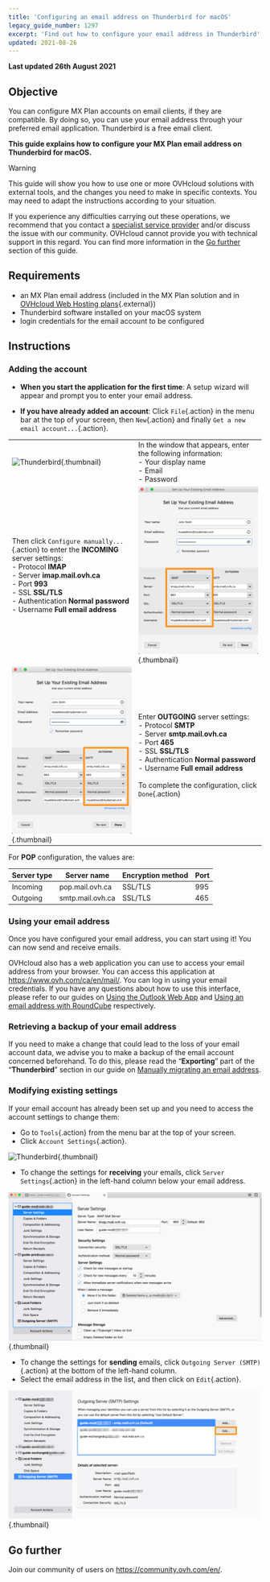 ```yaml
---
title: 'Configuring an email address on Thunderbird for macOS'
legacy_guide_number: 1297
excerpt: 'Find out how to configure your email address in Thunderbird'
updated: 2021-08-26
---
```


**Last updated 26th August 2021**

## Objective

You can configure MX Plan accounts on email clients, if they are compatible. By doing so, you can use your email address through your preferred email application. Thunderbird is a free email client.

**This guide explains how to configure your MX Plan email address on Thunderbird for macOS.**

> [!warning]
> This guide will show you how to use one or more OVHcloud solutions with external tools, and the changes you need to make in specific contexts. You may need to adapt the instructions according to your situation.
>
> If you experience any difficulties carrying out these operations, we recommend that you contact a [specialist service provider](https://partner.ovhcloud.com/en-ca/directory/) and/or discuss the issue with our community. OVHcloud cannot provide you with technical support in this regard. You can find more information in the [Go further](#gofurther) section of this guide.
> 

## Requirements

- an MX Plan email address (included in the MX Plan solution and in [OVHcloud Web Hosting plans](https://www.ovhcloud.com/en-ca/web-hosting/){.external})
- Thunderbird software installed on your macOS system
- login credentials for the email account to be configured

 
## Instructions

### Adding the account

- **When you start the application for the first time**: A setup wizard will appear and prompt you to enter your email address.

- **If you have already added an account**: Click `File`{.action} in the menu bar at the top of your screen, then `New`{.action} and finally `Get a new email account...`{.action}.

| | |
|---|---|
|![Thunderbird](images/thunderbird-mac-mxplan01.png){.thumbnail}|In the window that appears, enter the following information: <br>\- Your display name<br>\- Email <br>\- Password|
|Then click `Configure manually...`{.action} to enter the **INCOMING** server settings: <br>- Protocol **IMAP** <br>\- Server **imap.mail.ovh.ca** <br>\- Port **993** <br>\- SSL **SSL/TLS** <br>\- Authentication **Normal password** <br>\- Username **Full email address**|![Thunderbird](images/thunderbird-mac-mxplan02-ca.png){.thumbnail}|
|![Thunderbird](images/thunderbird-mac-mxplan03-ca.png){.thumbnail}|Enter **OUTGOING** server settings: <br>- Protocol **SMTP** <br>\- Server **smtp.mail.ovh.ca** <br>\- Port **465** <br>\- SSL **SSL/TLS** <br>\- Authentication **Normal password** <br>\- Username **Full email address**<br><br>To complete the configuration, click `Done`{.action}|



For **POP** configuration, the values are:

|Server type|Server name|Encryption method|Port|
|---|---|---|---|
|Incoming|pop.mail.ovh.ca|SSL/TLS|995|
|Outgoing|smtp.mail.ovh.ca|SSL/TLS|465|

### Using your email address

Once you have configured your email address, you can start using it! You can now send and receive emails.

OVHcloud also has a web application you can use to access your email address from your browser. You can access this application at <https://www.ovh.com/ca/en/mail/>. You can log in using your email credentials. If you have any questions about how to use this interface, please refer to our guides on [Using the Outlook Web App](/ca/en/microsoft-collaborative-solutions/exchange_2016_outlook_web_app_user_guide/) and [Using an email address with RoundCube](/pages/web/emails/email_roundcube#ou-et-comment-se-connecter-au-webmail-roundcube) respectively.

### Retrieving a backup of your email address

If you need to make a change that could lead to the loss of your email account data, we advise you to make a backup of the email account concerned beforehand. To do this, please read the “**Exporting**” part of the “**Thunderbird**” section in our guide on [Manually migrating an email address](/pages/web/emails/manual_email_migration#exporting).

### Modifying existing settings

If your email account has already been set up and you need to access the account settings to change them:

- Go to `Tools`{.action} from the menu bar at the top of your screen.
- Click `Account Settings`{.action}.

![Thunderbird](images/thunderbird-mac-mxplan04.png){.thumbnail}

- To change the settings for **receiving** your emails, click `Server Settings`{.action} in the left-hand column below your email address.

![Thunderbird](images/thunderbird-mac-mxplan05-ca.png){.thumbnail}

- To change the settings for **sending** emails, click `Outgoing Server (SMTP)`{.action} at the bottom of the left-hand column.
- Select the email address in the list, and then click on `Edit`{.action}.

![Thunderbird](images/thunderbird-mac-mxplan06-ca.png){.thumbnail}


## Go further <a name="gofurther"></a>

Join our community of users on <https://community.ovh.com/en/>.
